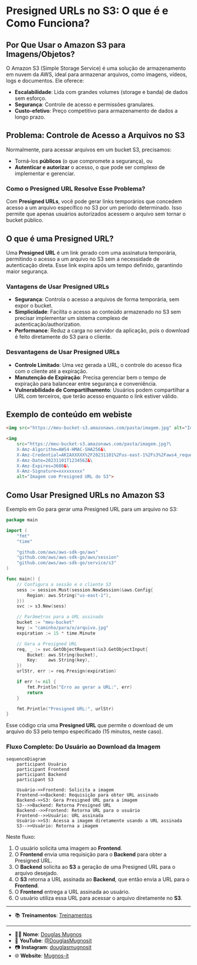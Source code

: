 # Presigned URLs no S3: O que é e Como Funciona?

## Por Que Usar o Amazon S3 para Imagens/Objetos?

O Amazon S3 (Simple Storage Service) é uma solução de armazenamento em nuvem da AWS, ideal para armazenar arquivos, como imagens, vídeos, logs e documentos. Ele oferece:
- **Escalabilidade**: Lida com grandes volumes (storage e banda) de dados sem esforço.
- **Segurança**: Controle de acesso e permissões granulares.
- **Custo-efetivo**: Preço competitivo para armazenamento de dados a longo prazo.

## Problema: Controle de Acesso a Arquivos no S3

Normalmente, para acessar arquivos em um bucket S3, precisamos:
- Torná-los **públicos** (o que compromete a segurança), ou
- **Autenticar e autorizar** o acesso, o que pode ser complexo de implementar e gerenciar.

### Como o Presigned URL Resolve Esse Problema?

Com **Presigned URLs**, você pode gerar links temporários que concedem acesso a um arquivo específico no S3 por um período determinado. Isso permite que apenas usuários autorizados acessem o arquivo sem tornar o bucket público.

## O que é uma Presigned URL?

Uma **Presigned URL** é um link gerado com uma assinatura temporária, permitindo o acesso a um arquivo no S3 sem a necessidade de autenticação direta. Esse link expira após um tempo definido, garantindo maior segurança.

### Vantagens de Usar Presigned URLs

- **Segurança**: Controla o acesso a arquivos de forma temporária, sem expor o bucket.
- **Simplicidade**: Facilita o acesso ao conteúdo armazenado no S3 sem precisar implementar um sistema complexo de autenticação/authorization.
- **Performance**: Reduz a carga no servidor da aplicação, pois o download é feito diretamente do S3 para o cliente.

### Desvantagens de Usar Presigned URLs

- **Controle Limitado**: Uma vez gerada a URL, o controle do acesso fica com o cliente até a expiração.
- **Manutenção de Expiração**: Precisa gerenciar bem o tempo de expiração para balancear entre segurança e conveniência.
- **Vulnerabilidade de Compartilhamento**: Usuários podem compartilhar a URL com terceiros, que terão acesso enquanto o link estiver válido.

## Exemplo de conteúdo em webiste

```html
<img src="https://meu-bucket-s3.amazonaws.com/pasta/imagem.jpg" alt="Imagem pública do S3">
```

```html
<img 
    src="https://meu-bucket-s3.amazonaws.com/pasta/imagem.jpg?\
    X-Amz-Algorithm=AWS4-HMAC-SHA256&\
    X-Amz-Credential=AKIAXXXXX%2F20231101%2Fus-east-1%2Fs3%2Faws4_request&\
    X-Amz-Date=20231101T123456Z&\
    X-Amz-Expires=3600&\
    X-Amz-Signature=xxxxxxxxx" 
    alt="Imagem com Presigned URL do S3">
```

## Como Usar Presigned URLs no Amazon S3

Exemplo em Go para gerar uma Presigned URL para um arquivo no S3:

```go
package main

import (
	"fmt"
	"time"

	"github.com/aws/aws-sdk-go/aws"
	"github.com/aws/aws-sdk-go/aws/session"
	"github.com/aws/aws-sdk-go/service/s3"
)

func main() {
	// Configura a sessão e o cliente S3
	sess := session.Must(session.NewSession(&aws.Config{
		Region: aws.String("us-east-1"),
	}))
	svc := s3.New(sess)

	// Parâmetros para a URL assinado
	bucket := "meu-bucket"
	key := "caminho/para/o/arquivo.jpg"
	expiration := 15 * time.Minute

	// Gera a Presigned URL
	req, _ := svc.GetObjectRequest(&s3.GetObjectInput{
		Bucket: aws.String(bucket),
		Key:    aws.String(key),
	})
	urlStr, err := req.Presign(expiration)

	if err != nil {
		fmt.Println("Erro ao gerar a URL:", err)
		return
	}

	fmt.Println("Presigned URL:", urlStr)
}
```

Esse código cria uma **Presigned URL** que permite o download de um arquivo do S3 pelo tempo especificado (15 minutos, neste caso).

### Fluxo Completo: Do Usuário ao Download da Imagem

```mermaid
sequenceDiagram
    participant Usuário
    participant Frontend
    participant Backend
    participant S3

    Usuário->>Frontend: Solicita a imagem
    Frontend->>Backend: Requisição para obter URL assinado
    Backend->>S3: Gera Presigned URL para a imagem
    S3-->>Backend: Retorna Presigned URL
    Backend-->>Frontend: Retorna URL para o usuário
    Frontend-->>Usuário: URL assinada
    Usuário->>S3: Acessa a imagem diretamente usando a URL assinada
    S3-->>Usuário: Retorna a imagem
```

Neste fluxo:
1. O usuário solicita uma imagem ao **Frontend**.
2. O **Frontend** envia uma requisição para o **Backend** para obter a Presigned URL.
3. O **Backend** solicita ao **S3** a geração de uma Presigned URL para o arquivo desejado.
4. O **S3** retorna a URL assinada ao **Backend**, que então envia a URL para o **Frontend**.
5. O **Frontend** entrega a URL assinada ao usuário.
6. O usuário utiliza essa URL para acessar o arquivo diretamente no **S3**.
   
---

- 📚 **Treinamentos**: [Treinamentos](https://mugnos-it.com/treinamentos/)

---

- 🧑‍🏫  **Nome**: [Douglas Mugnos](https://mugnos-it.com)
- 🎥 **YouTube**: [@DouglasMugnosit](https://www.youtube.com/@DouglasMugnosit)
- 📷 **Instagram**: [douglasmugnosit](https://www.instagram.com/douglasmugnosit/)
- 🌐 **Website**: [Mugnos-it](https://mugnos-it.com)
